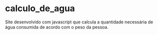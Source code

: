 # calculo_de_agua
Site desenvolvido com javascript que calcula a quantidade necessária de água consumida de acordo com o peso da pessoa.

